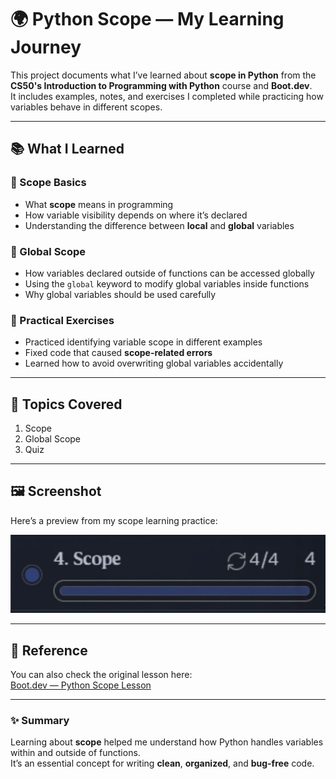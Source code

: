 # 🌍 Python Scope — My Learning Journey

This project documents what I’ve learned about **scope in Python** from the **CS50's Introduction to Programming with Python** course and **Boot.dev**.  
It includes examples, notes, and exercises I completed while practicing how variables behave in different scopes.

---

## 📚 What I Learned

### 🔹 Scope Basics

- What **scope** means in programming
- How variable visibility depends on where it’s declared
- Understanding the difference between **local** and **global** variables

### 🔹 Global Scope

- How variables declared outside of functions can be accessed globally
- Using the `global` keyword to modify global variables inside functions
- Why global variables should be used carefully

### 🔹 Practical Exercises

- Practiced identifying variable scope in different examples
- Fixed code that caused **scope-related errors**
- Learned how to avoid overwriting global variables accidentally

---

## 🧠 Topics Covered

1. Scope
2. Global Scope
3. Quiz

---

## 🖼 Screenshot

Here’s a preview from my scope learning practice:

![Python Scope Example](scopee.JPG)

---

## 🔗 Reference

You can also check the original lesson here:  
[Boot.dev — Python Scope Lesson](https://www.boot.dev/lessons/9559d85f-1d27-4e8c-bc2b-8f66155450c1)

---

### ✨ Summary

Learning about **scope** helped me understand how Python handles variables within and outside of functions.  
It’s an essential concept for writing **clean**, **organized**, and **bug-free** code.
